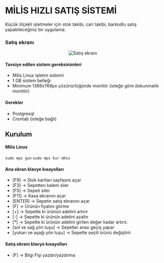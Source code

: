 # MİLİS HIZLI SATIŞ SİSTEMİ

Küçük ölçekli işletmeler için stok takibi, cari takibi, barkodlu satış yapabileceğiniz bir uygulama.

### Satış ekranı

<p align="center">
  <img alt="Satış ekranı" src="https://mls.akdeniz.edu.tr/git/mamoo/mhss/raw/branch/master/screenshots/mhss-ana-ekran.png">
</p>

#### Tavsiye edilen sistem gereksinimleri
* Milis Linux işletim sistemi
* 1 GB sistem belleği
* Minimum 1366x768px çözünürlüğünde monitör (isteğe göre dokunmatik monitör)

#### Gerekler
* Postgresql
* Crontab (isteğe bağlı)

## Kurulum

#### Milis Linux

```sudo mps gun```
```sudo mps kur mhss```

#### Ana ekran klavye kısayolları

* [F9]    -> Stok kartları sayfasını açar
* [F3]    -> Sepetten kalem siler
* [F5]    -> Sepeti siler
* [F11]   -> Kasa ekranını açar
* [ENTER] -> Sepetin satış ekranını açar
* [F]     -> Ürünün fiyatını görme
* [+]     -> Sepette ki ürünün adetini artırır
* [-]     -> Sepette ki ürünün adetini azaltır
* [*]     -> Sepette ki ürünün adetini girilen değer kadar artırır.
* [sol ve sağ yön tuşu] -> Sepetler arası geçiş yapar
* [yukarı ve aşağı yön tuşu] -> Sepette seçili ürünü değiştirir.

#### Satış ekranı klavye kısayolları

* [F]     -> Bilgi Fişi yazdır/yazdırma
